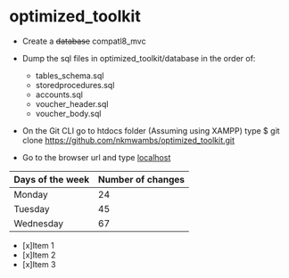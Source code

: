 # optimized_toolkit

- Create a ~~database~~ compatl8_mvc 

- Dump the sql files in optimized_toolkit/database in the order of:
  - tables_schema.sql
  - storedprocedures.sql
  - accounts.sql
  - voucher_header.sql
  - voucher_body.sql
 - On the Git CLI go to htdocs folder (Assuming using XAMPP) type $ git clone https://github.com/nkmwambs/optimized_toolkit.git
 - Go to the browser url and type [localhost](http://localhost/optimized_toolkit)
 
 Days of the week| Number of changes|
 ----------------|------------------|
 Monday| 24 |
 Tuesday| 45|
 Wednesday|67|
 
- [x]Item 1
- [x]Item 2
- [x]Item 3

